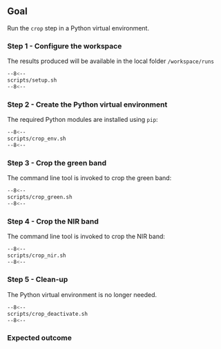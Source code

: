 ## Goal

Run the `crop` step in a Python virtual environment.

### Step 1 - Configure the workspace

The results produced will be available in the local folder `/workspace/runs`

```bash linenums="1" hl_lines="2-4" title="terminal"
--8<--
scripts/setup.sh
--8<--
```

### Step 2 - Create the Python virtual environment

The required Python modules are installed using `pip`:

```bash linenums="1" hl_lines="3" title="terminal"
--8<--
scripts/crop_env.sh
--8<--
```

### Step 3 - Crop the green band

The command line tool is invoked to crop the green band:

```bash linenums="1" hl_lines="7-11" title="terminal"
--8<--
scripts/crop_green.sh
--8<--
```

### Step 4 - Crop the NIR band

The command line tool is invoked to crop the NIR band:

```bash linenums="1" hl_lines="7-11" title="terminal"
--8<--
scripts/crop_nir.sh
--8<--
```

### Step 5 - Clean-up

The Python virtual environment is no longer needed.

```bash linenums="1" title="terminal"
--8<--
scripts/crop_deactivate.sh
--8<--
```

### Expected outcome

